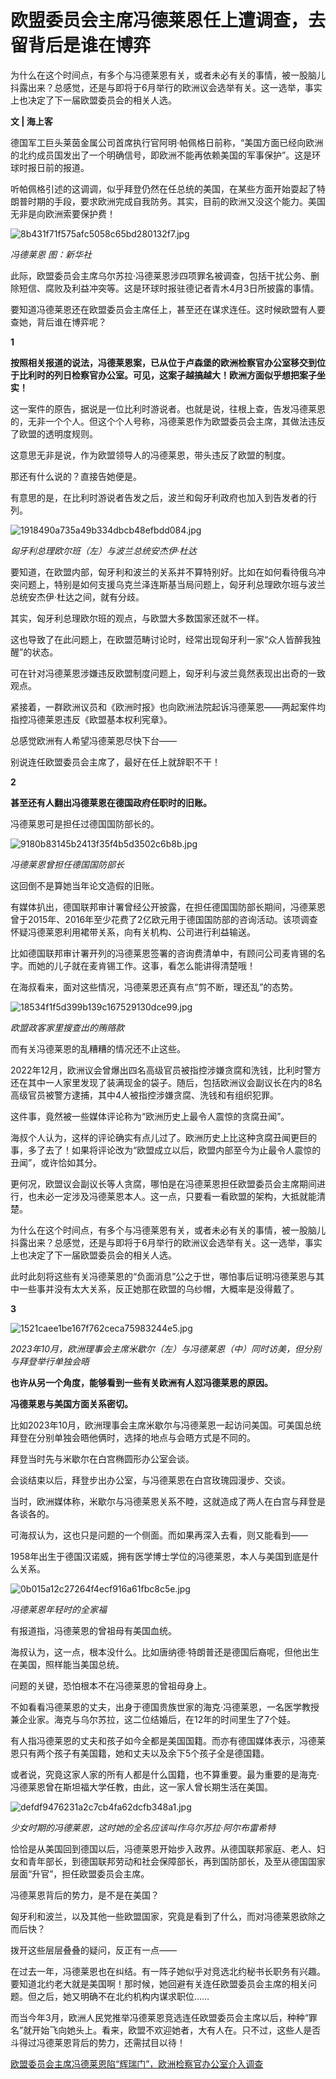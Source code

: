 # 欧盟委员会主席冯德莱恩任上遭调查，去留背后是谁在博弈

为什么在这个时间点，有多个与冯德莱恩有关，或者未必有关的事情，被一股脑儿抖露出来？总感觉，还是与即将于6月举行的欧洲议会选举有关。这一选举，事实上也决定了下一届欧盟委员会的相关人选。

**文 | 海上客**

德国军工巨头莱茵金属公司首席执行官阿明·帕佩格日前称，“美国方面已经向欧洲的北约成员国发出了一个明确信号，即欧洲不能再依赖美国的军事保护”。这是环球时报日前的报道。

听帕佩格引述的这调调，似乎拜登仍然在任总统的美国，在某些方面开始耍起了特朗普时期的手段，要求欧洲完成自我防务。其实，目前的欧洲又没这个能力。美国无非是向欧洲索要保护费！

![8b431f71f575afc5058c65bd280132f7.jpg](https://raw.githubusercontent.com/qqhsx/qqnews_image/main/2024/04/07/欧盟委员会主席冯德莱恩任上遭调查，去留背后是谁在博弈/8b431f71f575afc5058c65bd280132f7.jpg)

 _冯德莱恩 图：新华社_

此际，欧盟委员会主席乌尔苏拉·冯德莱恩涉四项罪名被调查，包括干扰公务、删除短信、腐败及利益冲突等。这是环球时报驻德记者青木4月3日所披露的事情。

要知道冯德莱恩还在欧盟委员会主席任上，甚至还在谋求连任。这时候欧盟有人要查她，背后谁在博弈呢？

**1**

**按照相关报道的说法，冯德莱恩案，已从位于卢森堡的欧洲检察官办公室移交到位于比利时的列日检察官办公室。可见，这案子越搞越大！欧洲方面似乎想把案子坐实！**

这一案件的原告，据说是一位比利时游说者。也就是说，往根上查，告发冯德莱恩的，无非一个个人。但这个个人号称，冯德莱恩作为欧盟委员会主席，其做法违反了欧盟的透明度规则。

这意思无非是说，作为欧盟领导人的冯德莱恩，带头违反了欧盟的制度。

那还有什么说的？直接告她便是。

有意思的是，在比利时游说者告发之后，波兰和匈牙利政府也加入到告发者的行列。

![1918490a735a49b334dbcb48efbdd084.jpg](https://raw.githubusercontent.com/qqhsx/qqnews_image/main/2024/04/07/欧盟委员会主席冯德莱恩任上遭调查，去留背后是谁在博弈/1918490a735a49b334dbcb48efbdd084.jpg)

_匈牙利总理欧尔班（左）与波兰总统安杰伊·杜达_

要知道，在欧盟内部，匈牙利和波兰的关系并不算特别好。比如在如何看待俄乌冲突问题上，特别是如何支援乌克兰泽连斯基当局问题上，匈牙利总理欧尔班与波兰总统安杰伊·杜达之间，就有分歧。

其实，匈牙利总理欧尔班的观点，与欧盟大多数国家还就不一样。

这也导致了在此问题上，在欧盟范畴讨论时，经常出现匈牙利一家“众人皆醉我独醒”的状态。

可在针对冯德莱恩涉嫌违反欧盟制度问题上，匈牙利与波兰竟然表现出出奇的一致观点。

紧接着，一群欧洲议员和《欧洲时报》也向欧洲法院起诉冯德莱恩——两起案件均指控冯德莱恩违反《欧盟基本权利宪章》。

总感觉欧洲有人希望冯德莱恩尽快下台——

别说连任欧盟委员会主席了，最好在任上就辞职不干！

**2**

**甚至还有人翻出冯德莱恩在德国政府任职时的旧账。**

冯德莱恩可是担任过德国国防部长的。

![9180b83145b2413f35f4b5d3502c6b8b.jpg](https://raw.githubusercontent.com/qqhsx/qqnews_image/main/2024/04/07/欧盟委员会主席冯德莱恩任上遭调查，去留背后是谁在博弈/9180b83145b2413f35f4b5d3502c6b8b.jpg)

_冯德莱恩曾担任德国国防部长_

这回倒不是算她当年论文造假的旧账。

有媒体扒出，德国联邦审计署曾经公开披露，在担任德国国防部长期间，冯德莱恩曾于2015年、2016年至少花费了2亿欧元用于德国国防部的咨询活动。该项调查怀疑冯德莱恩利用裙带关系，向有关机构、公司进行利益输送。

比如德国联邦审计署开列的冯德莱恩签署的咨询费清单中，有顾问公司麦肯锡的名字。而她的儿子就在麦肯锡工作。这事，看怎么能讲得清楚哦！

在海叔看来，面对这些情况，冯德莱恩还真有点“剪不断，理还乱”的态势。

![18534f1f5d399b139c167529130dce99.jpg](https://raw.githubusercontent.com/qqhsx/qqnews_image/main/2024/04/07/欧盟委员会主席冯德莱恩任上遭调查，去留背后是谁在博弈/18534f1f5d399b139c167529130dce99.jpg)

_欧盟政客家里搜查出的贿赂款_

而有关冯德莱恩的乱糟糟的情况还不止这些。

2022年12月，欧洲议会曾爆出四名高级官员被指控涉嫌贪腐和洗钱，比利时警方还在其中一人家里发现了装满现金的袋子。随后，包括欧洲议会副议长在内的8名高级官员被警方逮捕，其中4人被指控涉嫌贪腐、洗钱和有组织犯罪。

这件事，竟然被一些媒体评论称为“欧洲历史上最令人震惊的贪腐丑闻”。

海叔个人认为，这样的评论确实有点儿过了。欧洲历史上比这种贪腐丑闻更巨的事，多了去了！如果将评论改为“欧盟成立以后，欧盟内部至今为止最令人震惊的丑闻”，或许恰如其分。

更何况，欧盟议会副议长等人贪腐，哪怕是在冯德莱恩担任欧盟委员会主席期间进行，也未必一定涉及冯德莱恩本人。这一点，只要看一看欧盟的架构，大抵就能清楚。

为什么在这个时间点，有多个与冯德莱恩有关，或者未必有关的事情，被一股脑儿抖露出来？总感觉，还是与即将于6月举行的欧洲议会选举有关。这一选举，事实上也决定了下一届欧盟委员会的相关人选。

此时此刻将这些有关冯德莱恩的“负面消息”公之于世，哪怕事后证明冯德莱恩与其中一些事并没有太大关系，反正她那在欧盟的乌纱帽，大概率是没得戴了。

**3**

![1521caee1be167f762ceca75983244e5.jpg](https://raw.githubusercontent.com/qqhsx/qqnews_image/main/2024/04/07/欧盟委员会主席冯德莱恩任上遭调查，去留背后是谁在博弈/1521caee1be167f762ceca75983244e5.jpg)

_2023年10月，欧洲理事会主席米歇尔（左）与冯德莱恩（中）同时访美，但分别与拜登举行单独会晤_

**也许从另一个角度，能够看到一些有关欧洲有人怼冯德莱恩的原因。**

**冯德莱恩与美国方面关系密切。**

比如2023年10月，欧洲理事会主席米歇尔与冯德莱恩一起访问美国。可美国总统拜登在分别单独会晤他俩时，选择的地点与会晤方式是不同的。

拜登当时先与米歇尔在白宫椭圆形办公室会谈。

会谈结束以后，拜登步出办公室，与冯德莱恩在白宫玫瑰园漫步、交谈。

当时，欧洲媒体称，米歇尔与冯德莱恩关系不睦，这就造成了两人在白宫与拜登是各谈各的。

可海叔认为，这也只是问题的一个侧面。而如果再深入去看，则又能看到——

1958年出生于德国汉诺威，拥有医学博士学位的冯德莱恩，本人与美国到底是什么关系。

![0b015a12c27264f4ecf916a61fbc8c5e.jpg](https://raw.githubusercontent.com/qqhsx/qqnews_image/main/2024/04/07/欧盟委员会主席冯德莱恩任上遭调查，去留背后是谁在博弈/0b015a12c27264f4ecf916a61fbc8c5e.jpg)

 _冯德莱恩年轻时的全家福_

有报道指，冯德莱恩的曾祖母有美国血统。

海叔认为，这一点，根本没什么。比如唐纳德·特朗普还是德国后裔呢，但他出生在美国，照样能当美国总统。

问题的关键，恐怕根本不在冯德莱恩的曾祖母身上。

不如看看冯德莱恩的丈夫，出身于德国贵族世家的海克·冯德莱恩，一名医学教授兼企业家。海克与乌尔苏拉，这二位结婚后，在12年的时间里生了7个娃。

有人指冯德莱恩的丈夫和孩子如今全都是美国国籍。而亦有德国媒体表示，冯德莱恩只有两个孩子有美国籍，她和丈夫以及余下5个孩子全是德国籍。

或者说，究竟这家人家的所有人都是什么国籍，也不算重要。最为重要的是海克·冯德莱恩曾在斯坦福大学任教，由此，这一家人曾长期生活在美国。

![defdf9476231a2c7cb4fa62dcfb348a1.jpg](https://raw.githubusercontent.com/qqhsx/qqnews_image/main/2024/04/07/欧盟委员会主席冯德莱恩任上遭调查，去留背后是谁在博弈/defdf9476231a2c7cb4fa62dcfb348a1.jpg)

_少女时期的冯德莱恩，这时她的全名应该叫作乌尔苏拉·阿尔布雷希特_

恰恰是从美国回到德国以后，冯德莱恩开始步入政界。从德国联邦家庭、老人、妇女和青年部长，到德国联邦劳动和社会保障部长，再到国防部长，及至从德国国家层面“升官”，担任欧盟委员会主席。

冯德莱恩背后的势力，是不是在美国？

匈牙利和波兰，以及其他一些欧盟国家，究竟是看到了什么，而对冯德莱恩欲除之而后快？

拨开这些层层叠叠的疑问，反正有一点——

在过去一年，冯德莱恩也在纠结。有一阵子她似乎对竞选北约秘书长职务有兴趣。要知道北约老大就是美国啊！那时候，她回避有关连任欧盟委员会主席的相关问题。但之后，她又明确不在北约机构内谋求职位……

而当今年3月，欧洲人民党推举冯德莱恩竞选连任欧盟委员会主席以后，种种“罪名”就开始飞向她头上。看来，欧盟不欢迎她者，大有人在。只不过，这些人是否斗得过冯德莱恩背后的势力，还需拭目以待！

[欧盟委员会主席冯德莱恩陷“辉瑞门”，欧洲检察官办公室介入调查](https://news.qq.com/rain/a/20240402A02J6000)

